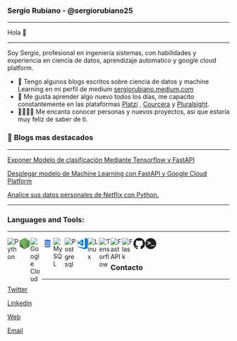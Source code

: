 
### Sergio Rubiano - @sergiorubiano25

---

Hola 👋

---

Soy Sergio, profesional en ingeniería sistemas, con habilidades y experiencia en ciencia de datos, aprendizaje automatico y google cloud platform.

- 📝 Tengo algunos blogs escritos sobre ciencia de datos y machine Learning en mi perfil de medium [sergiorubiano.medium.com](https://sergiorubiano.medium.com/)
- 🚀 Me gusta aprender algo nuevo todos los días, me capacito constantemente en las plataformas [Platzi](https://platzi.com) , [Courcera](https://www.coursera.org/) y [Pluralsight](https://app.pluralsight.com/).
- 🙎‍♂️🙎‍♀️ Me encanta conocer personas y nuevos proyectos, así que estaría muy feliz de saber de ti.



### 🌟 **Blogs mas destacados**

---

[Exponer Modelo de clasificación Mediante Tensorflow y FastAPI](https://sergiorubiano.medium.com/exponer-modelo-de-clasificaci%C3%B3n-mediante-tensorflow-y-fastapi-e9e27d5f1ad8)

[Desplegar modelo de Machine Learning con FastAPI y Google Cloud Platform](https://sergiorubiano.medium.com/desplegar-modelo-de-machine-learning-con-fastapi-905198dbd91)

[Analice sus datos personales de Netflix con Python.](https://sergiorubiano.medium.com/analice-sus-datos-personales-de-netflix-con-python-bf73f671f1cd)

---

### Languages and Tools:

---
<img align="left" alt="Python" width="26px" src="https://res.cloudinary.com/xaiop/image/upload/v1621910284/iconos/python_zaslsx.png"/>
<img align="left" alt="Node.js" width="26px" src="https://raw.githubusercontent.com/github/explore/80688e429a7d4ef2fca1e82350fe8e3517d3494d/topics/nodejs/nodejs.png" />
<img align="left" alt="Google Cloud" width="26px" src="https://res.cloudinary.com/xaiop/image/upload/c_scale,h_768,w_768/v1621910613/iconos/google-cloud-1_qxhlkq.png" />
<img align="left" alt="SQL" width="26px" src="https://raw.githubusercontent.com/github/explore/80688e429a7d4ef2fca1e82350fe8e3517d3494d/topics/sql/sql.png" />
<img align="left" alt="MySQL" width="26px" src="https://res.cloudinary.com/xaiop/image/upload/c_scale,h_768,w_768/v1621910286/iconos/MySQL_dg9mr8.png" />
<img align="left" alt="Postgresql" width="26px" src="https://upload.wikimedia.org/wikipedia/commons/thumb/2/29/Postgresql_elephant.svg/200px-Postgresql_elephant.svg.png" />
<img align="left" alt="Visual Studio Code" width="26px" src="https://raw.githubusercontent.com/github/explore/80688e429a7d4ef2fca1e82350fe8e3517d3494d/topics/visual-studio-code/visual-studio-code.png" />
<img align="left" alt="Linux" width="26px" src="https://res.cloudinary.com/xaiop/image/upload/c_scale,h_768,w_768/v1621911184/iconos/tux-327x360_a73013.png" />
<img align="left" alt="Tensorflow" width="26px" src="https://res.cloudinary.com/xaiop/image/upload/c_scale,w_768/v1621911412/iconos/tensorflow_dvcegz.png" />
<img align="left" alt="FastAPI" width="26px" src="https://res.cloudinary.com/xaiop/image/upload/c_scale,h_1000,w_1200/v1621911728/iconos/fastapi_b7u1es.png" />
<img align="left" alt="Flask" width="26px" src="https://res.cloudinary.com/xaiop/image/upload/c_scale,h_600,w_768/v1621911728/iconos/Flask_iwj0dc.png" />
<img align="left" alt="GitHub" width="26px" src="https://raw.githubusercontent.com/github/explore/78df643247d429f6cc873026c0622819ad797942/topics/github/github.png" />
<img align="left" alt="Terminal" width="26px" src="https://raw.githubusercontent.com/github/explore/80688e429a7d4ef2fca1e82350fe8e3517d3494d/topics/terminal/terminal.png" />

<br />
<br />

### Contacto

---

[Twitter](https://twitter.com/sergiorubiano25)

[Linkedin](https://www.linkedin.com/in/sergio-rubiano-99b7a6186/)

[Web](https://www.sergiorubiano.com/)

[Email](mailto:sergioandresrubiano25@gmail.com)
